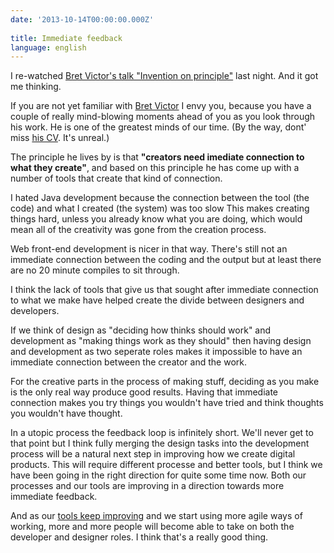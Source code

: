```yaml
---
date: '2013-10-14T00:00:00.000Z'
 
title: Immediate feedback
language: english
---
```


I re-watched [Bret Victor's talk "Invention on principle"](http://vimeo.com/36579366) last night. And it got me thinking.

If you are not yet familiar with [Bret Victor](http://worrydream.com) I envy you, because you have a couple of really mind-blowing moments ahead of you as you look through his work. He is one of the greatest minds of our time. (By the way, dont' miss [his CV](http://worrydream.com/cv/bret_victor_resume.pdf). It's unreal.)

The principle he lives by is that **"creators need imediate connection to what they create"**, and based on this principle he has come up with a number of tools that create that kind of connection.

I hated Java development because the connection between the tool (the code) and what I created (the system) was too slow This makes creating things hard, unless you already know what you are doing, which would mean all of the creativity was gone from the creation process.

Web front-end development is nicer in that way. There's still not an immediate connection between the coding and the output but at least there are no 20 minute compiles to sit through.

I think the lack of tools that give us that sought after immediate connection to what we make have helped create the divide between designers and developers.

If we think of design as "deciding how thinks should work" and development as "making things work as they should" then having design and development as two seperate roles makes it impossible to have an immediate connection between the creator and the work.

For the creative parts in the process of making stuff, deciding as you make is the only real way produce good results. Having that immediate connection makes you try things you wouldn't have tried and think thoughts you wouldn't have thought.

In a utopic process the feedback loop is infinitely short. We'll never get to that point but I think fully merging the design tasks into the development process will be a natural next step in improving how we create digital products. This will require different processe and better tools, but I think we have been going in the right direction for quite some time now. Both our processes and our tools are improving in a direction towards more immediate feedback.

And as our [tools keep improving](http://sokolovstas.github.io/SublimeWebInspector/) and we start using more agile ways of working, more and more people will become able to take on both the developer and designer roles. I think that's a really good thing.
